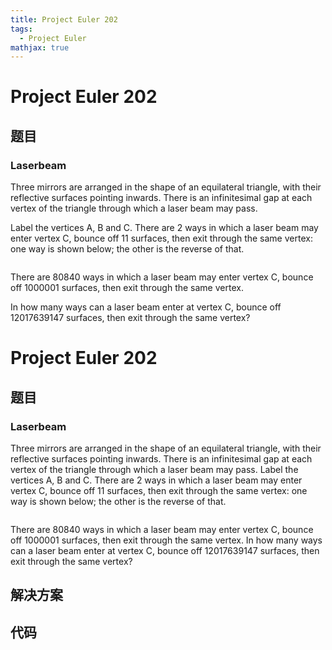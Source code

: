 ```yaml
---
title: Project Euler 202
tags:
  - Project Euler
mathjax: true
---
```

<escape><!-- more --></escape>
    
# Project Euler 202
## 题目
### Laserbeam

Three mirrors are arranged in the shape of an equilateral triangle, with their reflective surfaces pointing inwards. There is an infinitesimal gap at each vertex of the triangle through which a laser beam may pass.

Label the vertices A, B and C. There are 2 ways in which a laser beam may enter vertex C, bounce off 11 surfaces, then exit through the same vertex: one way is shown below; the other is the reverse of that.

<div class="center">
  <img src="project/images/p201_laserbeam.gif" class="dark_img" alt="" /></div>

There are 80840 ways in which a laser beam may enter vertex C, bounce off 1000001 surfaces, then exit through the same vertex.

In how many ways can a laser beam enter at vertex C, bounce off 12017639147 surfaces, then exit through the same vertex?


# Project Euler 202
## 题目
### Laserbeam

Three mirrors are arranged in the shape of an equilateral triangle, with their reflective surfaces pointing inwards. There is an infinitesimal gap at each vertex of the triangle through which a laser beam may pass.
Label the vertices A, B and C. There are 2 ways in which a laser beam may enter vertex C, bounce off 11 surfaces, then exit through the same vertex: one way is shown below; the other is the reverse of that.
<center><img src="https://projecteuler.net/project/images/p201_laserbeam.gif" alt=""></center>

There are 80840 ways in which a laser beam may enter vertex C, bounce off 1000001 surfaces, then exit through the same vertex.
In how many ways can a laser beam enter at vertex C, bounce off 12017639147 surfaces, then exit through the same vertex?


## 解决方案


## 代码


